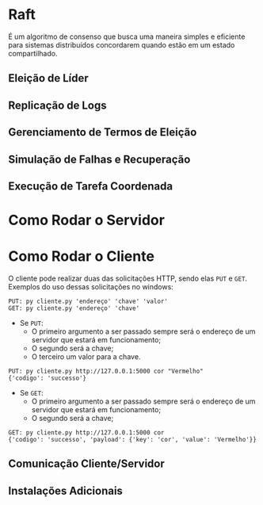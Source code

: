 # Raft
É um algoritmo de consenso que busca uma maneira simples e eficiente para sistemas distribuídos concordarem quando estão em um estado compartilhado.

## Eleição de Líder


## Replicação de Logs


## Gerenciamento de Termos de Eleição 


## Simulação de Falhas e Recuperação


## Execução de Tarefa Coordenada


# Como Rodar o Servidor


# Como Rodar o Cliente
O cliente pode realizar duas das solicitações HTTP, sendo elas `PUT` e `GET`. 
Exemplos do uso dessas solicitações no windows:

```
PUT: py cliente.py 'endereço' 'chave' 'valor'
GET: py cliente.py 'endereço' 'chave'
```

- Se `PUT`:
  -  O primeiro argumento a ser passado sempre será o endereço de um servidor que estará em funcionamento;
  -  O segundo será a chave;
  -  O terceiro um valor para a chave.
  
```
PUT: py cliente.py http://127.0.0.1:5000 cor "Vermelho"
{'codigo': 'successo'}
```
- Se `GET`:
  -  O primeiro argumento a ser passado sempre será o endereço de um servidor que estará em funcionamento;
  -  O segundo será a chave;
  
```
GET: py cliente.py http://127.0.0.1:5000 cor
{'codigo': 'successo', 'payload': {'key': 'cor', 'value': 'Vermelho'}}
```
## Comunicação Cliente/Servidor


## Instalações Adicionais
